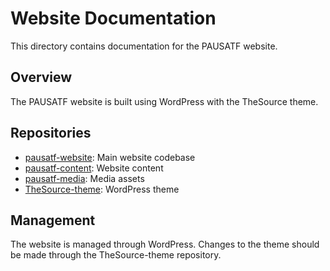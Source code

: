 # Website Documentation

This directory contains documentation for the PAUSATF website.

## Overview

The PAUSATF website is built using WordPress with the TheSource theme.

## Repositories

- [pausatf-website](https://github.com/pausatf/pausatf-website): Main website codebase
- [pausatf-content](https://github.com/pausatf/pausatf-content): Website content
- [pausatf-media](https://github.com/pausatf/pausatf-media): Media assets
- [TheSource-theme](https://github.com/pausatf/TheSource-theme): WordPress theme

## Management

The website is managed through WordPress. Changes to the theme should be made through the TheSource-theme repository.
